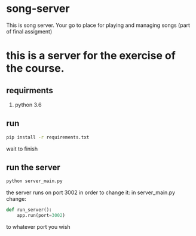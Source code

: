 # song-server
This is song server. Your go to place for playing and managing songs (part of final assigment)
# this is a server for the exercise of the course.

## requirments

1. python 3.6

## run
```bash
pip install -r requirements.txt
```

wait to finish

## run the server

```bash
python server_main.py
```

the server runs on port 3002
in order to change it:
in server_main.py
change:


```python
def run_server():
    app.run(port=3002)
```
to whatever port you wish
